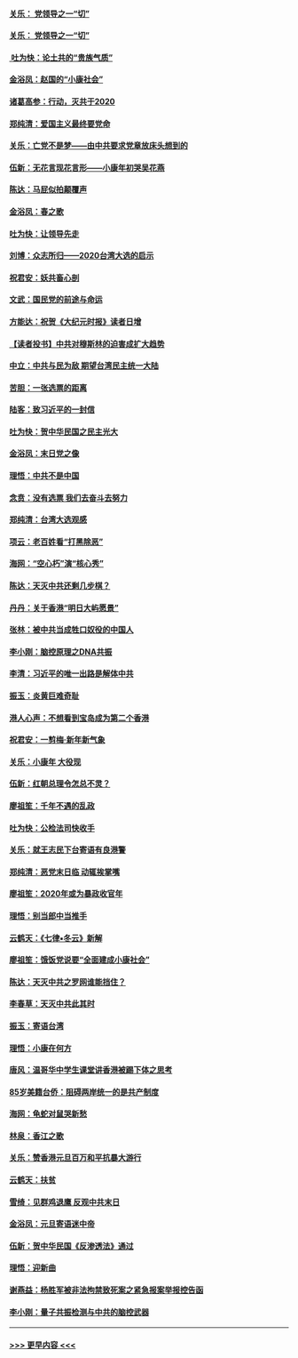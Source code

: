 #### [关乐： 党领导之一“切”](../pages/nsc993/n11805439.md?t=01200333) 
#### [关乐： 党领导之一“切”](../pages/nsc993/n11804505.md?t=01200333) 
#### [ 吐为快：论土共的“贵族气质”](../pages/nsc993/n11804490.md?t=01200333) 
#### [金浴凤：赵国的“小康社会”](../pages/nsc993/n11804452.md?t=01200333) 
#### [诸葛高参：行动，灭共于2020](../pages/nsc993/n11804120.md?t=01200333) 
#### [郑纯清：爱国主义最终要党命](../pages/nsc993/n11802197.md?t=01200333) 
#### [关乐：亡党不是梦——由中共要求党章放床头想到的](../pages/nsc993/n11802156.md?t=01200333) 
#### [伍新：无花言现花言形——小康年初哭吴花燕](../pages/nsc993/n11800044.md?t=01200333) 
#### [陈达：马屁似拍颠覆声](../pages/nsc993/n11800010.md?t=01200333) 
#### [金浴凤：春之歌](../pages/nsc993/n11797687.md?t=01200333) 
#### [吐为快：让领导先走](../pages/nsc993/n11797512.md?t=01200333) 
#### [刘博：众志所归——2020台湾大选的启示](../pages/nsc993/n11796878.md?t=01200333) 
#### [祝君安：妖共畜心剖](../pages/nsc993/n11794273.md?t=01200333) 
#### [文武：国民党的前途与命运](../pages/nsc993/n11794198.md?t=01200333) 
#### [方能达：祝贺《大纪元时报》读者日增](../pages/nsc993/n11793807.md?t=01200333) 
#### [【读者投书】中共对穆斯林的迫害成扩大趋势](../pages/nsc993/n11791371.md?t=01200333) 
#### [中立：中共与民为敌 期望台湾民主统一大陆](../pages/nsc993/n11790392.md?t=01200333) 
#### [苦胆：一张选票的距离](../pages/nsc993/n11788914.md?t=01200333) 
#### [陆客：致习近平的一封信](../pages/nsc993/n11788867.md?t=01200333) 
#### [吐为快：贺中华民国之民主光大](../pages/nsc993/n11788618.md?t=01200333) 
#### [金浴凤：末日党之像](../pages/nsc993/n11787475.md?t=01200333) 
#### [理悟：中共不是中国](../pages/nsc993/n11787463.md?t=01200333) 
#### [念贲：没有选票  我们去奋斗去努力](../pages/nsc993/n11787398.md?t=01200333) 
#### [郑纯清：台湾大选观感](../pages/nsc993/n11786210.md?t=01200333) 
#### [项云：老百姓看“打黑除恶”](../pages/nsc993/n11785398.md?t=01200333) 
#### [海网：“空心朽”演“核心秀”](../pages/nsc993/n11783874.md?t=01200333) 
#### [陈达：天灭中共还剩几步棋？](../pages/nsc993/n11783719.md?t=01200333) 
#### [丹丹：关于香港“明日大屿愿景”](../pages/nsc993/n11783273.md?t=01200333) 
#### [张林：被中共当成牲口奴役的中国人](../pages/nsc993/n11782397.md?t=01200333) 
#### [李小刚：脑控原理之DNA共振](../pages/nsc993/n11780962.md?t=01200333) 
#### [李清：习近平的唯一出路是解体中共](../pages/nsc993/n11780866.md?t=01200333) 
#### [振玉：炎黄巨难奇耻](../pages/nsc993/n11779632.md?t=01200333) 
#### [港人心声：不想看到宝岛成为第二个香港](../pages/nsc993/n11778817.md?t=01200333) 
#### [祝君安：一剪梅‧新年新气象](../pages/nsc993/n11776340.md?t=01200333) 
#### [关乐：小康年 大役现](../pages/nsc993/n11774213.md?t=01200333) 
#### [伍新：红朝总理令怎总不灵？](../pages/nsc993/n11770813.md?t=01200333) 
#### [廖祖笙：千年不遇的乱政](../pages/nsc993/n11770373.md?t=01200333) 
#### [吐为快：公检法司快收手](../pages/nsc993/n11770359.md?t=01200333) 
#### [关乐：就王志民下台寄语有良港警](../pages/nsc993/n11769903.md?t=01200333) 
#### [郑纯清：恶党末日临 动辄挨掌嘴](../pages/nsc993/n11769356.md?t=01200333) 
#### [廖祖笙：2020年或为暴政收官年](../pages/nsc993/n11768216.md?t=01200333) 
#### [理悟：别当郎中当推手](../pages/nsc993/n11768243.md?t=01200333) 
#### [云鹤天：《七律▪冬云》新解](../pages/nsc993/n11768204.md?t=01200333) 
#### [廖祖笙：饿饭党说要“全面建成小康社会”](../pages/nsc993/n11767482.md?t=01200333) 
#### [陈达：天灭中共之罗网谁能挡住？](../pages/nsc993/n11767465.md?t=01200333) 
#### [李春草：天灭中共此其时](../pages/nsc993/n11767452.md?t=01200333) 
#### [振玉：寄语台湾](../pages/nsc993/n11767432.md?t=01200333) 
#### [理悟：小康在何方](../pages/nsc993/n11767394.md?t=01200333) 
#### [唐风：温哥华中学生课堂讲香港被踢下体之思考](../pages/nsc993/n11766848.md?t=01200333) 
#### [85岁美籍台侨：阻碍两岸统一的是共产制度](../pages/nsc993/n11765043.md?t=01200333) 
#### [海网：龟蛇对鼠哭新愁](../pages/nsc993/n11764895.md?t=01200333) 
#### [林泉：香江之歌](../pages/nsc993/n11764415.md?t=01200333) 
#### [关乐：赞香港元旦百万和平抗暴大游行](../pages/nsc993/n11764382.md?t=01200333) 
#### [云鹤天：扶贫](../pages/nsc993/n11764245.md?t=01200333) 
#### [雪绮：见群鸡退鹰  反观中共末日](../pages/nsc993/n11762112.md?t=01200333) 
#### [金浴凤：元旦寄语迷中帝](../pages/nsc993/n11761788.md?t=01200333) 
#### [伍新：贺中华民国《反渗透法》通过](../pages/nsc993/n11761994.md?t=01200333) 
#### [理悟：迎新曲](../pages/nsc993/n11761152.md?t=01200333) 
#### [谢燕益：杨胜军被非法拘禁致死案之紧急报案举报控告函](../pages/nsc993/n11756134.md?t=01200333) 
#### [李小刚：量子共振检测与中共的脑控武器](../pages/nsc993/n11754518.md?t=01200333) 

----
#### [ >>> 更早内容 <<< ](../indexes/nsc993-earlier.md)
